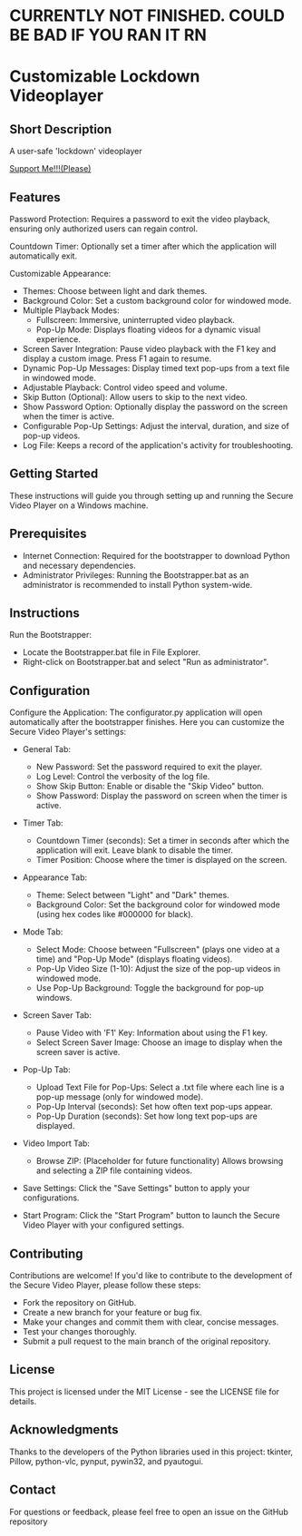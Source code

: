 # CURRENTLY NOT FINISHED. COULD BE BAD IF YOU RAN IT RN

# Customizable Lockdown Videoplayer

## Short Description
A user-safe 'lockdown' videoplayer

[Support Me!!!(Please)](https://youpay.me/OPicksol)

## Features

Password Protection: Requires a password to exit the video playback, ensuring only authorized users can regain control.

Countdown Timer: Optionally set a timer after which the application will automatically exit.

Customizable Appearance:
- Themes: Choose between light and dark themes.
- Background Color: Set a custom background color for windowed mode.
- Multiple Playback Modes:
  - Fullscreen: Immersive, uninterrupted video playback.
  - Pop-Up Mode: Displays floating videos for a dynamic visual experience.
- Screen Saver Integration: Pause video playback with the F1 key and display a custom image. Press F1 again to resume.
- Dynamic Pop-Up Messages: Display timed text pop-ups from a text file in windowed mode.
- Adjustable Playback: Control video speed and volume.
- Skip Button (Optional): Allow users to skip to the next video.
- Show Password Option: Optionally display the password on the screen when the timer is active.
- Configurable Pop-Up Settings: Adjust the interval, duration, and size of pop-up videos.
- Log File: Keeps a record of the application's activity for troubleshooting.

## Getting Started
These instructions will guide you through setting up and running the Secure Video Player on a Windows machine.

## Prerequisites
- Internet Connection: Required for the bootstrapper to download Python and necessary dependencies.
- Administrator Privileges: Running the Bootstrapper.bat as an administrator is recommended to install Python system-wide.

## Instructions
Run the Bootstrapper:
- Locate the Bootstrapper.bat file in File Explorer.
- Right-click on Bootstrapper.bat and select "Run as administrator".

## Configuration
Configure the Application: The configurator.py application will open automatically after the bootstrapper finishes. Here you can customize the Secure Video Player's settings:

- General Tab:
  - New Password: Set the password required to exit the player.
  - Log Level: Control the verbosity of the log file.
  - Show Skip Button: Enable or disable the "Skip Video" button.
  - Show Password: Display the password on screen when the timer is active.

- Timer Tab:
  - Countdown Timer (seconds): Set a timer in seconds after which the application will exit. Leave blank to disable the timer.
  - Timer Position: Choose where the timer is displayed on the screen.

- Appearance Tab:
  - Theme: Select between "Light" and "Dark" themes.
  - Background Color: Set the background color for windowed mode (using hex codes like #000000 for black).

- Mode Tab:
  - Select Mode: Choose between "Fullscreen" (plays one video at a time) and "Pop-Up Mode" (displays floating videos).
  - Pop-Up Video Size (1-10): Adjust the size of the pop-up videos in windowed mode.
  - Use Pop-Up Background: Toggle the background for pop-up windows.

- Screen Saver Tab:
  - Pause Video with 'F1' Key: Information about using the F1 key.
  - Select Screen Saver Image: Choose an image to display when the screen saver is active.

- Pop-Up Tab:
  - Upload Text File for Pop-Ups: Select a .txt file where each line is a pop-up message (only for windowed mode).
  - Pop-Up Interval (seconds): Set how often text pop-ups appear.
  - Pop-Up Duration (seconds): Set how long text pop-ups are displayed.

- Video Import Tab:
  - Browse ZIP: (Placeholder for future functionality) Allows browsing and selecting a ZIP file containing videos.

- Save Settings: Click the "Save Settings" button to apply your configurations.
- Start Program: Click the "Start Program" button to launch the Secure Video Player with your configured settings.

## Contributing
Contributions are welcome! If you'd like to contribute to the development of the Secure Video Player, please follow these steps:
- Fork the repository on GitHub.
- Create a new branch for your feature or bug fix.
- Make your changes and commit them with clear, concise messages.
- Test your changes thoroughly.
- Submit a pull request to the main branch of the original repository.

## License
This project is licensed under the MIT License - see the LICENSE file for details.

## Acknowledgments
Thanks to the developers of the Python libraries used in this project: tkinter, Pillow, python-vlc, pynput, pywin32, and pyautogui.

## Contact
For questions or feedback, please feel free to open an issue on the GitHub repository
